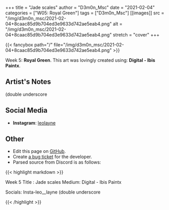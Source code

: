 +++
title =       "Jade scales"
author =      "D3m0n_Msc"
date =        "2021-02-04"
categories =  ["W05: Royal Green"]
tags =        ["D3m0n_Msc"]
[[images]]
                      src = "/img/d3m0n_msc/2021-02-04+8caac85d9b704ed3e9633d742ae5eab4.png"
                      alt = "/img/d3m0n_msc/2021-02-04+8caac85d9b704ed3e9633d742ae5eab4.png"
                      stretch = "cover"
+++


{{< fancybox path="/" file="/img/d3m0n_msc/2021-02-04+8caac85d9b704ed3e9633d742ae5eab4.png" >}}


Week 5: **Royal Green**. This art was lovingly created using: **Digital - Ibis Paintx**.

## Artist's Notes

(double underscore

## Social Media

- **Instagram**: [leolayne]()


## Other

- Edit this page on [GitHub](https://github.com/teaminkling/web-refresh/edit/main/blog/content/blog/d3m0n_msc-week-5-1b42.md).
- Create [a bug ticket](https://github.com/teaminkling/web-refresh/issues/new?assignees=&labels=bug&template=problem-report.md&title=) for the developer.
- Parsed source from Discord is as follows:

{{< highlight markdown >}}

Week 5
Title : Jade scales
Medium: Digital - Ibis Paintx

Socials: Insta-leo__layne (double underscore

{{< /highlight >}}